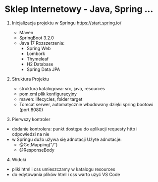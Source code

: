 # Sklep Internetowy - Java, Spring ...

1. Inicjalizacja projektu w Springu
	https://start.spring.io/
	- Maven
	- SpringBoot 3.2.0
	- Java 17
		Rozszerzenia:
		- Spring Web
		- Lombork
		- Thymeleaf
		- H2 Database
		- Spring Data JPA

2. Struktura Projektu
	- struktura katalogowa: src, java, resources
	- pom.xml plik konfiguracyjny
	- maven: lifecycles, folder target
	- Tomcat serwer, automatycznie wbudowany dzięki spring bootowi (port 8080)
	

3. Pierwszy kontroler
- dodanie kontrolera: punkt dostępu do aplikacji requesty http i odpowiedzi na nie
- w Springu dużo używa się adnotacji
Użyte adnotacje:
	- @GetMapping("/")
	- @ResponseBody
4. Widoki
- pliki html i css umieszczamy w katalogu resources
- do edytowania plików html i css warto użyć VS Code
